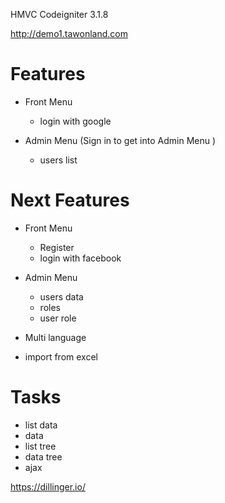 HMVC Codeigniter 3.1.8

http://demo1.tawonland.com

# Features
  - Front Menu
    - login with google

  - Admin Menu (Sign in to get into Admin Menu )
    - users list

# Next Features
  - Front Menu
    - Register
    - login with facebook

  - Admin Menu
    - users data
    - roles
    - user role

  - Multi language
  - import from excel

# Tasks
  - list data
  - data
  - list tree
  - data tree
  - ajax

https://dillinger.io/
